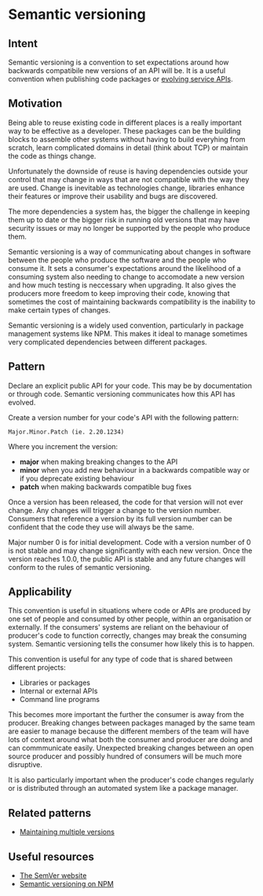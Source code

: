 # Semantic versioning

## Intent
Semantic versioning is a convention to set expectations around how backwards compatibile new versions of an API will be. It is a useful convention when publishing code packages or [evolving service APIs](evolving-service-apis.md). 

## Motivation

Being able to reuse existing code in different places is a really important way to be effective as a developer. These packages can be the building blocks to assemble other systems without having to build everyhing from scratch, learn complicated domains in detail (think about TCP) or maintain the code as things change. 

Unfortunately the downside of reuse is having dependencies outside your control that may change in ways that are not compatible with the way they are used. Change is inevitable as technologies change, libraries enhance their features or improve their usability and bugs are discovered.

The more dependencies a system has, the bigger the challenge in keeping them up to date or the bigger risk in running old versions that may have security issues or may no longer be supported by the people who produce them. 

Semantic versioning is a way of communicating about changes in software between the people who produce the software and the people who consume it. It sets a consumer's expectations around the likelihood of a consuming system also needing to change to accomodate a new version and how much testing is neccessary when upgrading. It also gives the producers more freedom to keep improving their code, knowing that sometimes the cost of maintaining backwards compatibility is the inability to make certain types of changes.

Semantic versioning is a widely used convention, particularly in package management systems like NPM. This makes it ideal to manage sometimes very complicated dependencies between different packages. 

## Pattern

Declare an explicit public API for your code. This may be by documentation or through code. Semantic versioning communicates how this API has evolved. 

Create a version number for your code's API with the following pattern:
```
Major.Minor.Patch (ie. 2.20.1234)
```

Where you increment the version:
* **major** when making breaking changes to the API
* **minor** when you add new behaviour in a backwards compatible way or if you deprecate existing behaviour
* **patch** when making backwards compatible bug fixes

Once a version has been released, the code for that version will not ever change. Any changes will trigger a change to the version number. Consumers that reference a version by its full version number can be confident that the code they use will always be the same. 

Major number 0 is for initial development. Code with a version number of 0 is not stable and may change significantly with each new version. Once the version reaches 1.0.0, the public API is stable and any future changes will conform to the rules of semantic versioning.

## Applicability

This convention is useful in situations where code or APIs are produced by one set of people and consumed by other people, within an organisation or externally. If the consumers' systems are reliant on the behaviour of producer's code to function correctly, changes may break the consuming system. Semantic versioning tells the consumer how likely this is to happen.

This convention is useful for any type of code that is shared between different projects: 

* Libraries or packages
* Internal or external APIs 
* Command line programs

This becomes more important the further the consumer is away from the producer. Breaking changes between packages managed by the same team are easier to manage because the different members of the team will have lots of context around what both the consumer and producer are doing and can commmunicate easily. Unexpected breaking changes between an open source producer and possibly hundred of consumers will be much more disruptive. 

It is also particularly important when the producer's code changes regularly or is distributed through an automated system like a package manager. 

## Related patterns

* [Maintaining multiple versions](maiintaining-multiple-versions.md)

## Useful resources
* [The SemVer website](https://semver.org/)
* [Semantic versioning on NPM](https://docs.npmjs.com/about-semantic-versioning)